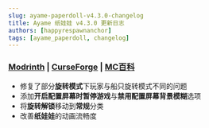 ```yaml
---
slug: ayame-paperdoll-v4.3.0-changelog
title: Ayame 纸娃娃 v4.3.0 更新日志
authors: [happyrespawnanchor]
tags: [ayame_paperdoll, changelog]
---
```

### [Modrinth](https://modrinth.com/mod/ayame-paperdoll) | [CurseForge](https://www.curseforge.com/minecraft/mc-mods/ayame-paperdoll) | [MC百科](https://www.mcmod.cn/class/17015.html)
- 修复了部分**旋转模式**下玩家与船只旋转模式不同的问题
- 添加**开启配置屏幕时暂停游戏**与**禁用配置屏幕背景模糊**选项
- 将**旋转解锁**移动到**常规**分类
- 改善**纸娃娃**的动画流畅度
<!-- truncate -->
